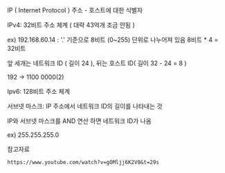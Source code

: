 IP ( Internet Protocol )  주소 - 호스트에 대한 식별자

IPv4: 32비트 주소 체계 ( 대략 43억개 조금 안됨 )

ex) 192.168.60.14  : '.' 기준으로 8비트 (0~255) 단위로 나누어져 있음 8비트 * 4 = 32비트

앞 세개는 네트워크 ID ( 길이 24 ), 뒤는 호스트 ID( 길이 32 - 24 = 8 )

192 → 1100 0000(2)

Ipv6: 128비트 주소 체계 

서브넷 마스크: IP 주소에서 네트워크 ID의 길이를 나타내는 것

IP와 서브넷 마스크를 AND 연산 하면 네트워크 ID가 나옴

ex) 255.255.255.0


참고자료
```
https://www.youtube.com/watch?v=gOMljj6K2V0&t=29s
```


